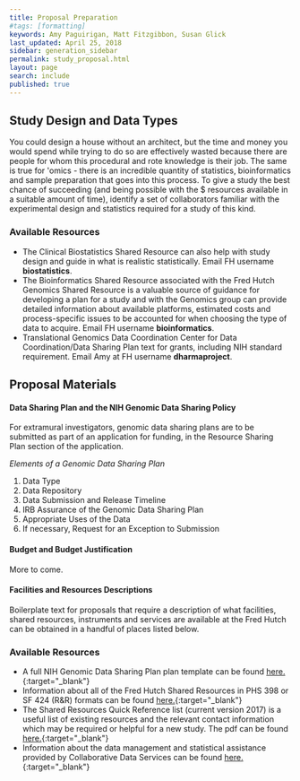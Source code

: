 ```yaml
---
title: Proposal Preparation
#tags: [formatting]
keywords: Amy Paguirigan, Matt Fitzgibbon, Susan Glick
last_updated: April 25, 2018
sidebar: generation_sidebar
permalink: study_proposal.html
layout: page
search: include
published: true
---
```


## Study Design and Data Types
You could design a house without an architect, but the time and money you would spend while trying to do so are effectively wasted because there are people for whom this procedural and rote knowledge is their job.  The same is true for 'omics - there is an incredible quantity of statistics, bioinformatics and sample preparation that goes into this process. To give a study the best chance of succeeding (and being possible with the $ resources available in a suitable amount of time), identify a set of collaborators familiar with the experimental design and statistics required for a study of this kind.  

### Available Resources
- The Clinical Biostatistics Shared Resource can also help with study design and guide in what is realistic statistically.  Email FH username **biostatistics**.
- The Bioinformatics Shared Resource associated with the Fred Hutch Genomics Shared Resource is a valuable source of guidance for developing a plan for a study and with the Genomics group can provide detailed information about available platforms, estimated costs and process-specific issues to be accounted for when choosing the type of data to acquire. Email FH username **bioinformatics**.
- Translational Genomics Data Coordination Center for Data Coordination/Data Sharing Plan text for grants, including NIH standard requirement.  Email Amy at FH username **dharmaproject**.

## Proposal Materials

#### Data Sharing Plan and the NIH Genomic Data Sharing Policy
For extramural investigators, genomic data sharing plans are to be submitted as part of an application for funding, in the Resource Sharing Plan section of the application.

*Elements of a Genomic Data Sharing Plan*
  1.	Data Type
  2.	Data Repository
  3.	Data Submission and Release Timeline
  4.	IRB Assurance of the Genomic Data Sharing Plan
  5.	Appropriate Uses of the Data
  6.	If necessary, Request for an Exception to Submission

#### Budget and Budget Justification
More to come.

#### Facilities and Resources Descriptions
Boilerplate text for proposals that require a description of what facilities, shared resources, instruments and services are available at the Fred Hutch can be obtained in a handful of places listed below.  

### Available Resources
  - A full NIH Genomic Data Sharing Plan plan template can be found [here.](https://osp.od.nih.gov/wp-content/uploads/NIH_Guidance_Developing-GDS_Plans.pdf){:target="_blank"}<!--_-->
  - Information about all of the Fred Hutch Shared Resources in PHS 398 or SF 424 (R&R) formats can be found [here.](https://sharedresources.fredhutch.org/grant-writers){:target="_blank"}<!--_-->
  - The Shared Resources Quick Reference list (current version 2017) is a useful list of existing resources and the relevant contact information which may be required or helpful for a new study.  The pdf can be found [here.](https://sharedresources.fredhutch.org/sites/default/files/sr_quick_reference2017.pdf){:target="_blank"}<!--_-->
  - Information about the data management and statistical assistance provided by Collaborative Data Services can be found [here.](http://research.fhcrc.org/cds/en.html){:target="_blank"}<!--_-->
